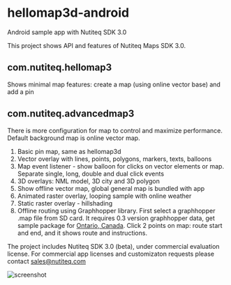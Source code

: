 hellomap3d-android
==================

Android sample app with Nutiteq SDK 3.0

This project shows API and features of Nutiteq Maps SDK 3.0.

## com.nutiteq.hellomap3
Shows minimal map features: create a map (using online vector base) and add a pin

## com.nutiteq.advancedmap3
There is more configuration for map to control and maximize performance. Default background map is online vector map.

 1. Basic pin map, same as hellomap3d
 1. Vector overlay with lines, points, polygons, markers, texts, balloons
 1. Map event listener - show balloon for clicks on vector elements or map. Separate single, long, double and dual click events
 1. 3D overlays: NML model, 3D city and 3D polygon
 1. Show offline vector map, global general map is bundled with app
 1. Animated raster overlay, looping sample with online weather
 1. Static raster overlay - hillshading
 1. Offline routing using Graphhopper library. First select a graphhopper .map file from SD card. It requires 0.3 version graphhopper data, get sample package for [Ontario, Canada](https://dl.dropboxusercontent.com/u/3573333/mapdata/graphhopper-0.3/canada-ontario-gh3.zip). Click 2 points on map: route start and end, and it shows route and instructions.

The project includes Nutiteq SDK 3.0 (beta), under commercial evaluation license. For commercial app licenses and customizaton requests please contact sales@nutiteq.com

![screenshot](
https://dl.dropboxusercontent.com/u/3573333/public_web/berlin_vector_25D.png)
